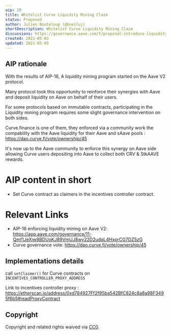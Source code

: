```yaml
---
aip: 19
title: Whitelist Curve Liquidity Mining Claim
status: Proposed 
author: Julien Bouteloup (@bneiluj)
shortDescription: Whitelist Curve Liquidity Mining Claim
discussions: https://governance.aave.com/t/proposal-introduce-liquidity-incentives-for-aave-v2/2340
created: 2021-05-03
updated: 2021-05-03
---
```


## AIP rationale

With the results of AIP-16, A liquidity mining program started on the Aave V2 protocol.

Many protocol took this opportunity to reinforce their synergies with Aave and deposit liquidity on Aave on behalf of their users.

For some protocols based on immutable contracts, participating in the Liquidity mining program requires some slight governance intervention on both sides.

Curve.finance is one of them, they enforced via a community work the compability with the Aave liquidity for their Aave and sAave pools : https://dao.curve.fi/vote/ownership/45

It's now up to the Aave community to enforce this synergy on Aave side allowing Curve users depositing into Aave to collect both CRV & StkAAVE rewards.

# AIP content in short

* Set Curve contract as claimers in the incentives controller contract.

# Relevant Links

* AIP-16 enforcing liquidity mining on Aave V2: https://app.aave.com/governance/11-Qmf1JeXiw8BDUoKJ89VmUJ8wy22D2udqL4HxprCG7DZ5zG
* Curve governance vote: https://dao.curve.fi/vote/ownership/45


## Implementations details

call `setClaimer()` for Curve contracts on `INCENTIVES_CONTROLLER_PROXY_ADDRESS` 

Link to incentives controller proxy : https://etherscan.io/address/0xd784927Ff2f95ba542BfC824c8a8a98F3495f6b5#readProxyContract

## Copyright

Copyright and related rights waived via [CC0](https://creativecommons.org/publicdomain/zero/1.0/).
